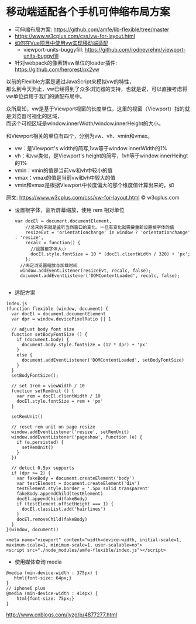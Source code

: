 # 移动端适配各个手机可伸缩布局方案

* 可伸缩布局方案: https://github.com/amfe/lib-flexible/tree/master
* https://www.w3cplus.com/css/vw-for-layout.html
* [如何在Vue项目中使用vw实现移动端适配](https://www.w3cplus.com/mobile/vw-layout-in-vue.html)
  - viewport-units-buggyfill: https://github.com/rodneyrehm/viewport-units-buggyfill
* 针对webpack的像素转vw单位的loader插件: https://github.com/herorest/px2vw


以前的Flexible方案是通过JavaScript来模拟vw的特性，  
那么到今天为止，vw已经得到了众多浏览器的支持，也就是说，可以直接考虑将vw单位运用于我们的适配布局中。

众所周知，vw是基于Viewport视窗的长度单位，这里的视窗（Viewport）指的就是浏览器可视化的区域，  
而这个可视区域是window.innerWidth/window.innerHeight的大小。

和Viewport相关的单位有四个，分别为vw、vh、vmin和vmax。

- vw：是Viewport's width的简写,1vw等于window.innerWidth的1%
- vh：和vw类似，是Viewport's height的简写，1vh等于window.innerHeihgt的1%
- vmin：vmin的值是当前vw和vh中较小的值
- vmax：vmax的值是当前vw和vh中较大的值
- vmin和vmax是根据Viewport中长度偏大的那个维度值计算出来的，如

原文: https://www.w3cplus.com/css/vw-for-layout.html © w3cplus.com

- 设置根字体，监听屏幕缩放，使用 rem 相对单位

  ```
  var docEl = document.documentElement,
      //总来的来就是监听当然窗口的变化，一旦有变化就需要重新设置根字体的值
      resizeEvt = 'orientationchange' in window ? 'orientationchange' : 'resize',
      recalc = function() {
        //设置根字体大小
        docEl.style.fontSize = 10 * (docEl.clientWidth / 320) + 'px';
      };
    //绑定浏览器缩放与加载时间
    window.addEventListener(resizeEvt, recalc, false);
    document.addEventListener('DOMContentLoaded', recalc, false);
   
  ```


- 适配方案
```
index.js
(function flexible (window, document) {
  var docEl = document.documentElement
  var dpr = window.devicePixelRatio || 1

  // adjust body font size
  function setBodyFontSize () {
    if (document.body) {
      document.body.style.fontSize = (12 * dpr) + 'px'
    }
    else {
      document.addEventListener('DOMContentLoaded', setBodyFontSize)
    }
  }
  setBodyFontSize();

  // set 1rem = viewWidth / 10
  function setRemUnit () {
    var rem = docEl.clientWidth / 10
    docEl.style.fontSize = rem + 'px'
  }

  setRemUnit()

  // reset rem unit on page resize
  window.addEventListener('resize', setRemUnit)
  window.addEventListener('pageshow', function (e) {
    if (e.persisted) {
      setRemUnit()
    }
  })

  // detect 0.5px supports
  if (dpr >= 2) {
    var fakeBody = document.createElement('body')
    var testElement = document.createElement('div')
    testElement.style.border = '.5px solid transparent'
    fakeBody.appendChild(testElement)
    docEl.appendChild(fakeBody)
    if (testElement.offsetHeight === 1) {
      docEl.classList.add('hairlines')
    }
    docEl.removeChild(fakeBody)
  }
}(window, document))

<meta name="viewport" content="width=device-width, initial-scale=1, maximum-scale=1, minimum-scale=1, user-scalable=no">
<script src="./node_modules/amfe-flexible/index.js"></script>
```

- 使用媒体查询 media 

```
@media (min-device-width : 375px) {
   html{font-size: 64px;}
}
// iphone6 plus 
@media (min-device-width : 414px) {
    html{font-size: 75px;}
}
```

http://www.cnblogs.com/lyzg/p/4877277.html

